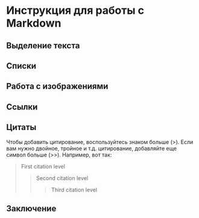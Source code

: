 # Инструкция для работы с Markdown

## Выделение текста

## Списки

## Работа с изображениями

## Ссылки

## Цитаты

Чтобы добавить цитирование, воспользуйтесь знаком больше (>). Если вам нужно двойное, тройное и т.д. цитирование, добавляйте еще символ больше (>>). Например, вот так:

>First citation level
>>Second citation level
>>>Third citation level

## Заключение